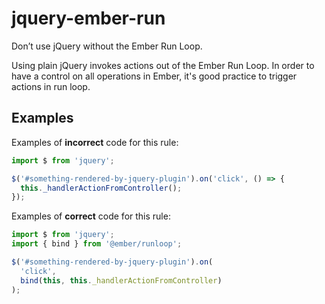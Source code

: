 # jquery-ember-run

Don’t use jQuery without the Ember Run Loop.

Using plain jQuery invokes actions out of the Ember Run Loop. In order to have a control on all operations in Ember, it's good practice to trigger actions in run loop.

## Examples

Examples of **incorrect** code for this rule:

```js
import $ from 'jquery';

$('#something-rendered-by-jquery-plugin').on('click', () => {
  this._handlerActionFromController();
});
```

Examples of **correct** code for this rule:

```javascript
import $ from 'jquery';
import { bind } from '@ember/runloop';

$('#something-rendered-by-jquery-plugin').on(
  'click',
  bind(this, this._handlerActionFromController)
);
```
